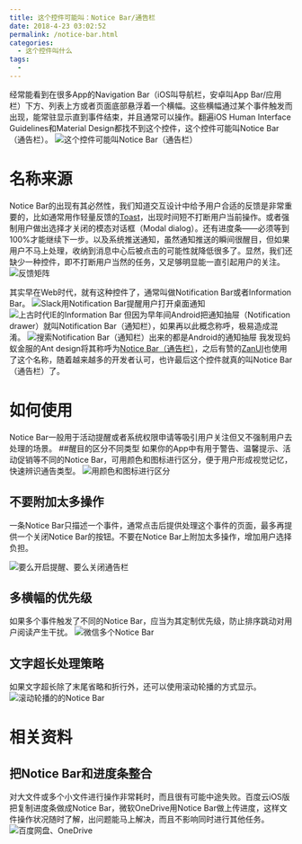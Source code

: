 ```yaml
---
title: 这个控件可能叫：Notice Bar/通告栏
date: 2018-4-23 03:02:52
permalink: /notice-bar.html
categories:
  - 这个控件叫什么
tags:
  - 
---
```


经常能看到在很多App的Navigation Bar（iOS叫导航栏，安卓叫App Bar/应用栏）下方、列表上方或者页面底部悬浮着一个横幅。这些横幅通过某个事件触发而出现，能常驻显示直到事件结束，并且通常可以操作。翻遍iOS Human Interface Guidelines和Material Design都找不到这个控件，这个控件可能叫Notice Bar（通告栏）。
![这个控件可能叫Notice Bar（通告栏）](http://pic.ftium4.com/1240-20201226030836537.png)

<!-- more -->

# 名称来源
Notice Bar的出现有其必然性，我们知道交互设计中给予用户合适的反馈是非常重要的，比如通常用作轻量反馈的[Toast](https://www.jianshu.com/p/56ad1a376fe1)，出现时间短不打断用户当前操作。或者强制用户做出选择才关闭的模态对话框（Modal dialog）。还有进度条——必须等到100%才能继续下一步。以及系统推送通知，虽然通知推送的瞬间很醒目，但如果用户不马上处理，收纳到消息中心后被点击的可能性就降低很多了。显然，我们还缺少一种控件，即不打断用户当然的任务，又足够明显能一直引起用户的关注。
![反馈矩阵](http://pic.ftium4.com/1240-20201226030853724.png)

其实早在Web时代，就有这种控件了，通常叫做Notification Bar或者Information Bar。
![Slack用Notification Bar提醒用户打开桌面通知](http://pic.ftium4.com/1240-20201226030857733.png)
![上古时代IE的Information Bar](http://pic.ftium4.com/1240-20201226030901820.png)
但因为早年间Android把通知抽屉（Notification drawer）就叫Notification Bar（通知栏），如果再以此概念称呼，极易造成混淆。
![搜索Notification Bar（通知栏）出来的都是Android的通知抽屉](http://pic.ftium4.com/1240-20201226030904970.png)
我发现蚂蚁金服的Ant design将其称呼为[Notice Bar（通告栏）](https://mobile.ant.design/components/notice-bar-cn)，之后有赞的[ZanUI](https://github.com/youzan/zanui-weapp)也使用了这个名称，随着越来越多的开发者认可，也许最后这个控件就真的叫Notice Bar（通告栏）了。

# 如何使用

Notice Bar一般用于活动提醒或者系统权限申请等吸引用户关注但又不强制用户去处理的场景。
##醒目的区分不同类型
如果你的App中有用于警告、温馨提示、活动促销等不同的Notice Bar，可用颜色和图标进行区分，便于用户形成视觉记忆，快速辨识通告类型。
![用颜色和图标进行区分](http://pic.ftium4.com/1240-20201226030912730.png)

## 不要附加太多操作

一条Notice Bar只描述一个事件，通常点击后提供处理这个事件的页面，最多再提供一个关闭Notice Bar的按钮。不要在Notice Bar上附加太多操作，增加用户选择负担。

![要么开启提醒、要么关闭通告栏](http://pic.ftium4.com/1240-20201226030918502.png)

## 多横幅的优先级

如果多个事件触发了不同的Notice Bar，应当为其定制优先级，防止排序跳动对用户阅读产生干扰。
![微信多个Notice Bar](http://pic.ftium4.com/1240-20201226030924627.png)

## 文字超长处理策略

如果文字超长除了末尾省略和折行外，还可以使用滚动轮播的方式显示。
![滚动轮播的的Notice Bar](http://pic.ftium4.com/strip-20201226030932436.gif)

# 相关资料

## 把Notice Bar和进度条整合

对大文件或多个小文件进行操作非常耗时，而且很有可能中途失败。百度云iOS版把复制进度条做成Notice Bar，微软OneDrive用Notice Bar做上传进度，这样文件操作状况随时了解，出问题能马上解决，而且不影响同时进行其他任务。
![百度网盘、OneDrive](http://pic.ftium4.com/1240-20201226030940978.png)